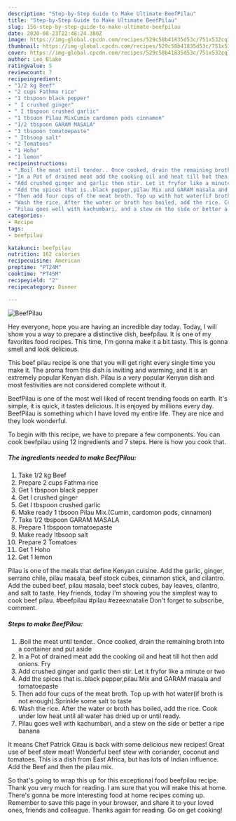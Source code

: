 ```yaml
---
description: "Step-by-Step Guide to Make Ultimate BeefPilau"
title: "Step-by-Step Guide to Make Ultimate BeefPilau"
slug: 156-step-by-step-guide-to-make-ultimate-beefpilau
date: 2020-08-23T22:48:24.380Z
image: https://img-global.cpcdn.com/recipes/529c58b41835d53c/751x532cq70/beefpilau-recipe-main-photo.jpg
thumbnail: https://img-global.cpcdn.com/recipes/529c58b41835d53c/751x532cq70/beefpilau-recipe-main-photo.jpg
cover: https://img-global.cpcdn.com/recipes/529c58b41835d53c/751x532cq70/beefpilau-recipe-main-photo.jpg
author: Leo Blake
ratingvalue: 5
reviewcount: 7
recipeingredient:
- "1/2 kg Beef"
- "2 cups Fathma rice"
- "1 tbspoon black pepper"
- " I crushed ginger"
- " I tbspoon crushed garlic"
- "1 tbsoon Pilau MixCumin cardomon pods cinnamon"
- "1/2 tbspoon GARAM MASALA"
- "1 tbspoon tomatoepaste"
- " Itbsoop salt"
- "2 Tomatoes"
- "1 Hoho"
- "1 lemon"
recipeinstructions:
- ".Boil the meat until tender.. Once cooked, drain the remaining broth into a container and put aside"
- "In a Pot of drained meat add the cooking oil and heat till hot then add onions. Fry"
- "Add crushed ginger and garlic then stir. Let it fryfor like a minute or two"
- "Add the spices that is..black pepper,pilau Mix and GARAM masala and tomatoepaste"
- "Then add four cups of the meat broth. Top up with hot water(if broth is not enough).Sprinkle some salt to taste"
- "Wash the rice. After the water or broth has boiled, add the rice. Cook under low heat until all water has dried up or until ready."
- "Pilau goes well with kachumbari, and a stew on the side or better a ripe banana"
categories:
- Recipe
tags:
- beefpilau

katakunci: beefpilau 
nutrition: 162 calories
recipecuisine: American
preptime: "PT24M"
cooktime: "PT45M"
recipeyield: "2"
recipecategory: Dinner

---
```



![BeefPilau](https://img-global.cpcdn.com/recipes/529c58b41835d53c/751x532cq70/beefpilau-recipe-main-photo.jpg)

Hey everyone, hope you are having an incredible day today. Today, I will show you a way to prepare a distinctive dish, beefpilau. It is one of my favorites food recipes. This time, I'm gonna make it a bit tasty. This is gonna smell and look delicious.

This beef pilau recipe is one that you will get right every single time you make it. The aroma from this dish is inviting and warming, and it is an extremely popular Kenyan dish. Pilau is a very popular Kenyan dish and most festivities are not considered complete without it.

BeefPilau is one of the most well liked of recent trending foods on earth. It's simple, it is quick, it tastes delicious. It is enjoyed by millions every day. BeefPilau is something which I have loved my entire life. They are nice and they look wonderful.


To begin with this recipe, we have to prepare a few components. You can cook beefpilau using 12 ingredients and 7 steps. Here is how you cook that.

<!--inarticleads1-->

##### The ingredients needed to make BeefPilau:

1. Take 1/2 kg Beef
1. Prepare 2 cups Fathma rice
1. Get 1 tbspoon black pepper
1. Get  I crushed ginger
1. Get  I tbspoon crushed garlic
1. Make ready 1 tbsoon Pilau Mix.(Cumin, cardomon pods, cinnamon)
1. Take 1/2 tbspoon GARAM MASALA
1. Prepare 1 tbspoon tomatoepaste
1. Make ready  Itbsoop salt
1. Prepare 2 Tomatoes
1. Get 1 Hoho
1. Get 1 lemon


Pilau is one of the meals that define Kenyan cuisine. Add the garlic, ginger, serrano chile, pilau masala, beef stock cubes, cinnamon stick, and cilantro. Add the cubed beef, pilau masala, beef stock cubes, bay leaves, cilantro, and salt to taste. Hey friends, today I&#39;m showing you the simplest way to cook beef pilau. #beefpilau #pilau #ezeexnatalie Don&#39;t forget to subscribe, comment. 

<!--inarticleads2-->

##### Steps to make BeefPilau:

1. .Boil the meat until tender.. Once cooked, drain the remaining broth into a container and put aside
1. In a Pot of drained meat add the cooking oil and heat till hot then add onions. Fry
1. Add crushed ginger and garlic then stir. Let it fryfor like a minute or two
1. Add the spices that is..black pepper,pilau Mix and GARAM masala and tomatoepaste
1. Then add four cups of the meat broth. Top up with hot water(if broth is not enough).Sprinkle some salt to taste
1. Wash the rice. After the water or broth has boiled, add the rice. Cook under low heat until all water has dried up or until ready.
1. Pilau goes well with kachumbari, and a stew on the side or better a ripe banana


It means Chef Patrick Gitau is back with some delicious new recipes! Great use of beef stew meat! Wonderful beef stew with coriander, coconut and tomatoes. This is a dish from East Africa, but has lots of Indian influence. Add the Beef and then the pilau mix. 

So that's going to wrap this up for this exceptional food beefpilau recipe. Thank you very much for reading. I am sure that you will make this at home. There's gonna be more interesting food at home recipes coming up. Remember to save this page in your browser, and share it to your loved ones, friends and colleague. Thanks again for reading. Go on get cooking!
